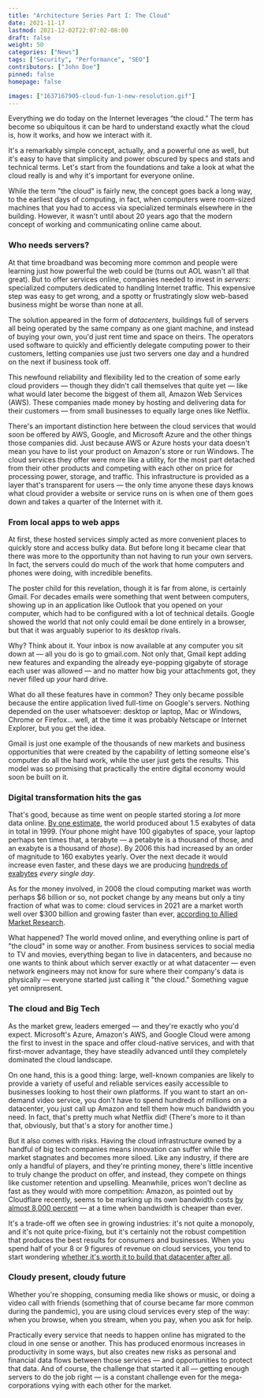 ```yaml
---
title: "Architecture Series Part I: The Cloud"
date: 2021-11-17
lastmod: 2021-12-02T22:07:02-08:00
draft: false
weight: 50
categories: ["News"]
tags: ["Security", "Performance", "SEO"]
contributors: ["John Doe"]
pinned: false
homepage: false

images: ["1637167905-cloud-fun-1-new-resolution.gif"]
---
```

Everything we do today on the Internet leverages “the cloud.” The term has become so ubiquitous it can be hard to understand exactly what the cloud is, how it works, and how we interact with it.

It's a remarkably simple concept, actually, and a powerful one as well, but it's easy to have that simplicity and power obscured by specs and stats and technical terms. Let's start from the foundations and take a look at what the cloud really is and why it's important for everyone online.

While the term "the cloud" is fairly new, the concept goes back a long way, to the earliest days of computing, in fact, when computers were room-sized machines that you had to access via specialized terminals elsewhere in the building. However, it wasn't until about 20 years ago that the modern concept of working and communicating online came about.

### Who needs servers?

At that time broadband was becoming more common and people were learning just how powerful the web could be (turns out AOL wasn't all that great). But to offer services online, companies needed to invest in _servers_: specialized computers dedicated to handling Internet traffic. This expensive step was easy to get wrong, and a spotty or frustratingly slow web-based business might be worse than none at all.

The solution appeared in the form of _datacenters_, buildings full of servers all being operated by the same company as one giant machine, and instead of buying your own, you'd just rent time and space on theirs. The operators used software to quickly and efficiently delegate computing power to their customers, letting companies use just two servers one day and a hundred on the next if business took off.

This newfound reliability and flexibility led to the creation of some early cloud providers — though they didn't call themselves that quite yet — like what would later become the biggest of them all, Amazon Web Services (AWS). These companies made money by hosting and delivering data for their customers — from small businesses to equally large ones like Netflix.

There's an important distinction here between the cloud services that would soon be offered by AWS, Google, and Microsoft Azure and the other things those companies did. Just because AWS or Azure hosts your data doesn't mean you have to list your product on Amazon's store or run Windows. The cloud services they offer were more like a utility, for the most part detached from their other products and competing with each other on price for processing power, storage, and traffic. This infrastructure is provided as a layer that's transparent for users — the only time anyone these days knows what cloud provider a website or service runs on is when one of them goes down and takes a quarter of the Internet with it.

### From local apps to web apps

At first, these hosted services simply acted as more convenient places to quickly store and access bulky data. But before long it became clear that there was more to the opportunity than not having to run your own servers. In fact, the servers could do much of the work that home computers and phones were doing, with incredible benefits.

The poster child for this revelation, though it is far from alone, is certainly Gmail. For decades emails were something that went between computers, showing up in an application like Outlook that you opened on your computer, which had to be configured with a lot of technical details. Google showed the world that not only could email be done entirely in a browser, but that it was arguably superior to its desktop rivals.

Why? Think about it. Your inbox is now available at any computer you sit down at — all you do is go to gmail.com. Not only that, Gmail kept adding new features and expanding the already eye-popping gigabyte of storage each user was allowed — and no matter how big your attachments got, they never filled up _your_ hard drive.

What do all these features have in common? They only became possible because the entire application lived full-time on Google's servers. Nothing depended on the user whatsoever: desktop or laptop, Mac or Windows, Chrome or Firefox... well, at the time it was probably Netscape or Internet Explorer, but you get the idea.

Gmail is just one example of the thousands of new markets and business opportunities that were created by the capability of letting someone else's computer do all the hard work, while the user just gets the results. This model was so promising that practically the entire digital economy would soon be built on it.

### Digital transformation hits the gas

That's good, because as time went on people started storing a _lot_ more data online. [By one estimate](https://www.forbes.com/sites/gilpress/2013/05/09/a-very-short-history-of-big-data/), the world produced about 1.5 exabytes of data in total in 1999. (Your phone might have 100 gigabytes of space, your laptop perhaps ten times that, a terabyte — a petabyte is a thousand of those, and an exabyte is a thousand of _those_). By 2006 this had increased by an order of magnitude to 160 exabytes yearly. Over the next decade it would increase even faster, and these days we are producing [hundreds of exabytes](https://blog.iotechnologies.com/data-utilization-research/) _every single day_.

As for the money involved, in 2008 the cloud computing market was worth perhaps $6 billion or so, not pocket change by any means but only a tiny fraction of what was to come: cloud services in 2021 are a market worth well over $300 billion and growing faster than ever, [according to Allied Market Research](https://www.alliedmarketresearch.com/cloud-services-market).

What happened? The world moved online, and everything online is part of "the cloud" in some way or another. From business services to social media to TV and movies, everything began to live in datacenters, and because no one wants to think about which server exactly or at what datacenter — even network engineers may not know for sure where their company's data is physically — everyone started just calling it "the cloud." Something vague yet omnipresent.

### The cloud and Big Tech 

As the market grew, leaders emerged — and they're exactly who you'd expect. Microsoft's Azure, Amazon's AWS, and Google Cloud were among the first to invest in the space and offer cloud-native services, and with that first-mover advantage, they have steadily advanced until they completely dominated the cloud landscape.

On one hand, this is a good thing: large, well-known companies are likely to provide a variety of useful and reliable services easily accessible to businesses looking to host their own platforms. If you want to start an on-demand video service, you don't have to spend hundreds of millions on a datacenter, you just call up Amazon and tell them how much bandwidth you need. In fact, that's pretty much what Netflix did! (There's more to it than that, obviously, but that's a story for another time.)

But it also comes with risks. Having the cloud infrastructure owned by a handful of big tech companies means innovation can suffer while the market stagnates and becomes more siloed. Like any industry, if there are only a handful of players, and they're printing money, there's little incentive to truly change the product on offer, and instead, they compete on things like customer retention and upselling. Meanwhile, prices won't decline as fast as they would with more competition: Amazon, as pointed out by Cloudflare recently, seems to be marking up its own bandwidth costs [by almost 8,000 percent](https://blog.cloudflare.com/aws-egregious-egress/) — at a time when bandwidth is cheaper than ever.

It's a trade-off we often see in growing industries: it's not quite a monopoly, and it's not quite price-fixing, but it's certainly not the robust competition that produces the best results for consumers and businesses. When you spend half of your 8 or 9 figures of revenue on cloud services, you tend to start wondering [whether it's worth it to build that datacenter after all](https://a16z.com/2021/05/27/cost-of-cloud-paradox-market-cap-cloud-lifecycle-scale-growth-repatriation-optimization/).

### Cloudy present, cloudy future

Whether you're shopping, consuming media like shows or music, or doing a video call with friends (something that of course became far more common during the pandemic), you are using cloud services every step of the way: when you browse, when you stream, when you pay, when you ask for help.

Practically every service that needs to happen online has migrated to the cloud in one sense or another. This has produced enormous increases in productivity in some ways, but also creates new risks as personal and financial data flows between those services — and opportunities to protect that data. And of course, the challenge that started it all — getting enough servers to do the job right — is a constant challenge even for the mega-corporations vying with each other for the market.